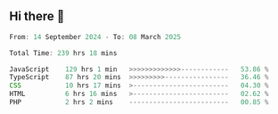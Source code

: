 ## Hi there 👋
<!--START_SECTION:Muni-->

```Javascript
From: 14 September 2024 - To: 08 March 2025

Total Time: 239 hrs 18 mins

JavaScript    129 hrs 1 min   >>>>>>>>>>>>>------------   53.86 %
TypeScript    87 hrs 20 mins  >>>>>>>>>----------------   36.46 %
CSS           10 hrs 17 mins  >------------------------   04.30 %
HTML          6 hrs 16 mins   >------------------------   02.62 %
PHP           2 hrs 2 mins    -------------------------   00.85 %
```

<!--END_SECTION:Muni-->
